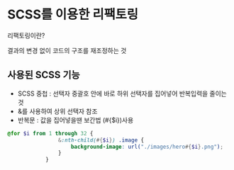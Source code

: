 # SCSS를 이용한 리팩토링
리팩토링이란?

결과의 변경 없이 코드의 구조를 재조정하는 것

## 사용된 SCSS 기능
- SCSS 중첩 : 선택자 중괄호 안에 바로 하위 선택자를 집어넣어 반복입력을 줄이는 것
- &를 사용하여 상위 선택자 참조
- 반복문 : 값을 집어넣을땐 보간법 (#{$i})사용
```scss
@for $i from 1 through 32 {
                &:nth-child(#{$i}) .image {
                    background-image: url("./images/hero#{$i}.png");
                }
            }
```